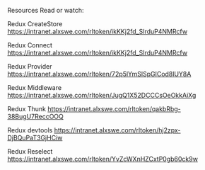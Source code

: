 Resources
Read or watch:

Redux CreateStore
https://intranet.alxswe.com/rltoken/ikKKj2fd_SIrduP4NMRcfw

Redux Connect
https://intranet.alxswe.com/rltoken/ikKKj2fd_SIrduP4NMRcfw

Redux Provider
https://intranet.alxswe.com/rltoken/72p5lYmSlSpGICod8lUY8A

Redux Middleware
https://intranet.alxswe.com/rltoken/JugQ1X52DCCCsOeOkkAiXg

Redux Thunk
https://intranet.alxswe.com/rltoken/qakbRbg-38BugU7ReccOOQ

Redux devtools
https://intranet.alxswe.com/rltoken/hj2zpx-DjBQuPaT3GjHCiw

Redux Reselect
https://intranet.alxswe.com/rltoken/YvZcWXnHZCxtP0gb60ck9w
